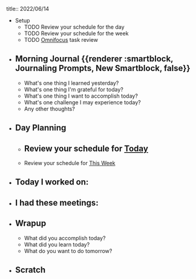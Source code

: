 title:: 2022/06/14

- Setup
	- TODO Review your schedule for the day
	- TODO Review your schedule for the week
	- TODO [Omnifocus](omnifocus://) task review
- ## Morning Journal {{renderer :smartblock, Journaling Prompts, New Smartblock, false}}
	- What's one thing I learned yesterday?
	- What's one thing I'm grateful for today?
	- What's one thing I want to accomplish today?
	- What's one challenge I may experience today?
	- Any other thoughts?
- ## Day Planning
	- Review your schedule for [Today](x-fantastical3://show?date=today)
		-
	- Review your schedule for [This Week](x-fantastical3://parse?sentence=)
- ## Today I worked on:
- ## I had these meetings:
- ## Wrapup
	- What did you accomplish today?
	- What did you learn today?
	- What do you want to do tomorrow?
- ## Scratch